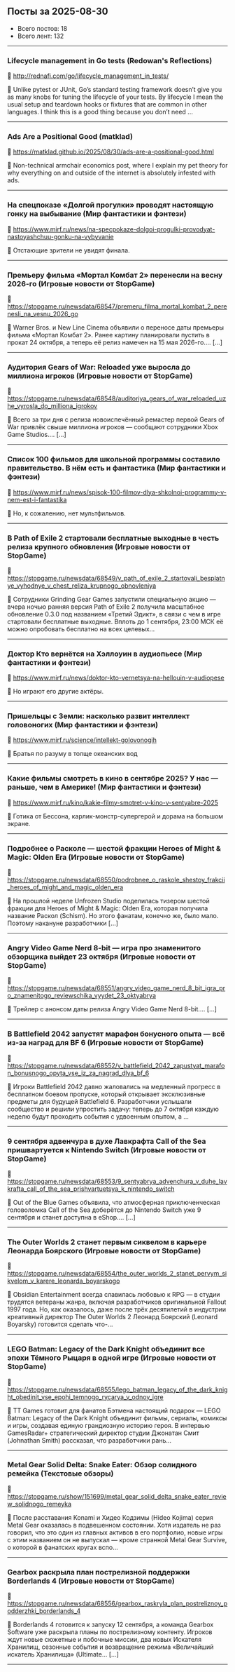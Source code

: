 ## Посты за 2025-08-30

- Всего постов: 18
- Всего лент: 132

----

### Lifecycle management in Go tests (Redowan's Reflections)

🔗 http://rednafi.com/go/lifecycle_management_in_tests/

💬 Unlike pytest or JUnit, Go&rsquo;s standard testing framework doesn&rsquo;t give you as many knobs for
tuning the lifecycle of your tests.
By lifecycle I mean the usual setup and teardown hooks or fixtures that are common in other
languages. I think this is a good thing because you don&rsquo;t need ...

---

### Ads Are a Positional Good (matklad)

🔗 https://matklad.github.io/2025/08/30/ads-are-a-positional-good.html

💬 Non-technical armchair economics post, where I explain my pet theory for why everything on and outside
of the internet is absolutely infested with ads.

---

### На спецпоказе «Долгой прогулки» проводят настоящую гонку на выбывание (Мир фантастики и фэнтези)

🔗 https://www.mirf.ru/news/na-specpokaze-dolgoi-progulki-provodyat-nastoyashchuu-gonku-na-vybyvanie

💬 Отстающие зрители не увидят финала.

---

### Премьеру фильма «Мортал Комбат 2» перенесли на весну 2026-го (Игровые новости от StopGame)

🔗 https://stopgame.ru/newsdata/68547/premeru_filma_mortal_kombat_2_perenesli_na_vesnu_2026_go

💬 Warner Bros. и New Line Cinema объявили о переносе даты премьеры фильма «Мортал Комбат 2». Ранее картину планировали пустить в прокат 24 октября, а теперь её релиз намечен на 15 мая 2026-го.… […]

---

### Аудитория Gears of War: Reloaded уже выросла до миллиона игроков (Игровые новости от StopGame)

🔗 https://stopgame.ru/newsdata/68548/auditoriya_gears_of_war_reloaded_uzhe_vyrosla_do_milliona_igrokov

💬 Всего за три дня с релиза новоиспечённый ремастер первой Gears of War привлёк свыше миллиона игроков — сообщают сотрудники Xbox Game Studios.… […]

---

### Список 100 фильмов для школьной программы составило правительство. В нём есть и фантастика (Мир фантастики и фэнтези)

🔗 https://www.mirf.ru/news/spisok-100-filmov-dlya-shkolnoi-programmy-v-nem-est-i-fantastika

💬 Но, к сожалению, нет мультфильмов.

---

### В Path of Exile 2 стартовали бесплатные выходные в честь релиза крупного обновления (Игровые новости от StopGame)

🔗 https://stopgame.ru/newsdata/68549/v_path_of_exile_2_startovali_besplatnye_vyhodnye_v_chest_reliza_krupnogo_obnovleniya

💬 Сотрудники Grinding Gear Games запустили специальную акцию — вчера ночью ранняя версия Path of Exile 2 получила масштабное обновление 0.3.0 под названием «Третий Эдикт», в связи с чем в игре стартовали бесплатные выходные. Вплоть до 1 сентября, 23:00 МСК её можно опробовать бесплатно на всех целевых...

---

### Доктор Кто вернётся на Хэллоуин в аудиопьесе (Мир фантастики и фэнтези)

🔗 https://www.mirf.ru/news/doktor-kto-vernetsya-na-hellouin-v-audiopese

💬 Но играют его другие актёры.

---

### Пришельцы с Земли: насколько развит интеллект головоногих (Мир фантастики и фэнтези)

🔗 https://www.mirf.ru/science/intellekt-golovonogih

💬 Братья по разуму в толще океанских вод

---

### Какие фильмы смотреть в кино в сентябре 2025? У нас — раньше, чем в Америке! (Мир фантастики и фэнтези)

🔗 https://www.mirf.ru/kino/kakie-filmy-smotret-v-kino-v-sentyabre-2025

💬 Готика от Бессона, карлик-монстр-супергерой и дорама на большом экране.

---

### Подробнее о Расколе — шестой фракции Heroes of Might &amp; Magic: Olden Era (Игровые новости от StopGame)

🔗 https://stopgame.ru/newsdata/68550/podrobnee_o_raskole_shestoy_frakcii_heroes_of_might_and_magic_olden_era

💬 На прошлой неделе Unfrozen Studio поделилась тизером шестой фракции для Heroes of Might &amp; Magic: Olden Era, которая получила название Раскол (Schism). Но этого фанатам, конечно же, было мало. Поэтому накануне разработчики  […]

---

### Angry Video Game Nerd 8-bit — игра про знаменитого обзорщика выйдет 23 октября (Игровые новости от StopGame)

🔗 https://stopgame.ru/newsdata/68551/angry_video_game_nerd_8_bit_igra_pro_znamenitogo_reviewschika_vyydet_23_oktyabrya

💬 Трейлер с анонсом даты релиза Angry Video Game Nerd 8-bit.… […]

---

### В Battlefield 2042 запустят марафон бонусного опыта — всё из-за наград для BF 6 (Игровые новости от StopGame)

🔗 https://stopgame.ru/newsdata/68552/v_battlefield_2042_zapustyat_marafon_bonusnogo_opyta_vse_iz_za_nagrad_dlya_bf_6

💬 Игроки Battlefield 2042 давно жаловались на медленный прогресс в бесплатном боевом пропуске, который открывает эксклюзивные предметы для будущей Battlefield 6. Разработчики услышали сообщество и решили упростить задачу: теперь до 7 октября каждую неделю будут проходить события с удвоенным опытом, а ...

---

### 9 сентября адвенчура в духе Лавкрафта Call of the Sea пришвартуется к Nintendo Switch (Игровые новости от StopGame)

🔗 https://stopgame.ru/newsdata/68553/9_sentyabrya_advenchura_v_duhe_lavkrafta_call_of_the_sea_prishvartuetsya_k_nintendo_switch

💬 Out of the Blue Games объявила, что атмосферная приключенческая головоломка Call of the Sea доберётся до Nintendo Switch уже 9 сентября и станет доступна в eShop.… […]

---

### The Outer Worlds 2 станет первым сиквелом в карьере Леонарда Боярского (Игровые новости от StopGame)

🔗 https://stopgame.ru/newsdata/68554/the_outer_worlds_2_stanet_pervym_sikvelom_v_karere_leonarda_boyarskogo

💬 Obsidian Entertainment всегда славилась любовью к RPG — в студии трудятся ветераны жанра, включая разработчиков оригинальной Fallout 1997 года. Но, как оказалось, даже после трёх десятилетий в индустрии креативный директор The Outer Worlds 2 Леонард Боярский (Leonard Boyarsky) готовится сделать что-...

---

### LEGO Batman: Legacy of the Dark Knight объединит все эпохи Тёмного Рыцаря в одной игре (Игровые новости от StopGame)

🔗 https://stopgame.ru/newsdata/68555/lego_batman_legacy_of_the_dark_knight_obedinit_vse_epohi_temnogo_rycarya_v_odnoy_igre

💬 TT Games готовит для фанатов Бэтмена настоящий подарок — LEGO Batman: Legacy of the Dark Knight объединит фильмы, сериалы, комиксы и игры, создавая единую грандиозную историю героя. В интервью GamesRadar+ стратегический директор студии Джонатан Смит (Johnathan Smith) рассказал, что разработчики рань...

---

### Metal Gear Solid Delta: Snake Eater: Обзор солидного ремейка (Текстовые обзоры)

🔗 https://stopgame.ru/show/151699/metal_gear_solid_delta_snake_eater_review_solidnogo_remeyka

💬 После расставания Konami и Хидео Кодзимы (Hideo Kojima) серия Metal Gear оказалась в подвешенном состоянии. Хотя издатель не раз говорил, что это один из главных активов в его портфолио, новые игры с этим названием он не выпускал — кроме странной Metal Gear Survive, о которой в фанатских кругах вспо...

---

### Gearbox раскрыла план пострелизной поддержки Borderlands 4 (Игровые новости от StopGame)

🔗 https://stopgame.ru/newsdata/68556/gearbox_raskryla_plan_postreliznoy_podderzhki_borderlands_4

💬 Borderlands 4 готовится к запуску 12 сентября, а команда Gearbox Software уже раскрыла планы по пострелизному контенту. Игроков ждут новые сюжетные и побочные миссии, два новых Искателя Хранилищ, сезонные события и возвращение режима «Величайший искатель Хранилища» (Ultimate… […]

---


